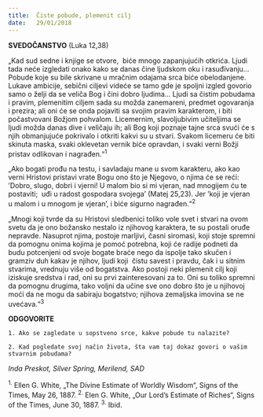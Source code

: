 ```yaml
---
title:  Čiste pobude, plemenit cilj
date:   29/01/2018
---
```


**SVEDOČANSTVO** (Luka 12,38)

„Kad sud sedne i knjige se otvore,  biće mnogo zapanjujućih otkrića. Ljudi tada neće izgledati onako kako se danas čine ljudskom oku i rasuđivanju... Pobude koje su bile skrivane u mračnim odajama srca biće obelodanjene. Lukave ambicije, sebični ciljevi videće se tamo gde je spoljni izgled govorio samo o želji da se veliča Bog i čini dobro ljudima... Ljudi sa čistim pobudama i pravim, plemenitim ciljem sada su možda zanemareni, predmet ogovaranja i prezira; ali oni će se onda pojaviti sa svojim pravim karakterom, i biti počastvovani Božjom pohvalom. Licemernim, slavoljubivim učiteljima se ljudi možda danas dive i veličaju ih; ali Bog koji poznaje tajne srca svući će s njih obmanjujuće pokrivalo i otkriti kakvi su u stvari. Svakom licemeru će biti skinuta maska, svaki oklevetan vernik biće opravdan, i svaki verni Božji pristav odlikovan i nagrađen.“<sup>1</sup>

„Ako bogati prođu na testu, i savladaju mane u svom karakteru, ako kao verni Hristovi pristavi vrate Bogu ono što je Njegovo, o njima će se reći: ’Dobro, slugo, dobri i vjerni! U malom bio si mi vjeran, nad mnogijem ću te postaviti;  uđi u radost gospodara svojega’ (Matej 25,23). Jer ’koji je vjeran u malom i u mnogom je vjeran’, i biće sigurno nagrađen.“<sup>2</sup>

„Mnogi koji tvrde da su Hristovi sledbenici toliko vole svet i stvari na ovom svetu da je ono božansko nestalo iz njihovog karaktera, te su postali oruđe nepravde. Nasuprot njima, postoje marljivi, časni siromasi, koji stoje spremni da pomognu onima kojima je pomoć potrebna, koji će radije podneti da budu potcenjeni od svoje bogate braće nego da ispolje tako skučen i gramziv duh kakav je njihov, ljudi koji  čistu savest i pravdu, čak i u sitnim stvarima, vrednuju više od bogatstva. Ako postoji neki plemenit cilj koji iziskuje sredstva i rad, oni su prvi zainteresovani za to. Oni su toliko spremni da pomognu drugima, tako voljni da učine sve ono dobro što je u njihovoj moći da ne mogu da sabiraju bogatstvo; njihova zemaljska imovina se ne uvećava.“<sup>3</sup>

**ODGOVORITE**

`1. Ako se zagledate u sopstveno srce, kakve pobude tu nalazite?`

`2. Kad pogledate svoj način života, šta vam taj dokaz govori o vašim stvarnim pobudama?`

_Inda Preskot, Silver Spring, Merilend, SAD_

<sup>1.</sup> Ellen G. White, „The Divine Estimate of Worldly Wisdom“, Signs of the Times, May 26, 1887.
<sup>2.</sup> Elen G. White, „Our Lord’s Estimate of Riches“, Signs of the Times, June 30, 1887.
<sup>3.</sup> Ibid.
